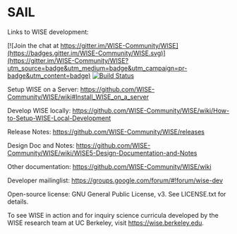 SAIL 
====


Links to WISE development: 

[![Join the chat at https://gitter.im/WISE-Community/WISE](https://badges.gitter.im/WISE-Community/WISE.svg)](https://gitter.im/WISE-Community/WISE?utm_source=badge&utm_medium=badge&utm_campaign=pr-badge&utm_content=badge)
[![Build Status](https://travis-ci.org/WISE-Community/WISE.svg?branch=master)](https://travis-ci.org/WISE-Community/WISE)

Setup WISE on a Server: https://github.com/WISE-Community/WISE/wiki#Install_WISE_on_a_server

Develop WISE locally: https://github.com/WISE-Community/WISE/wiki/How-to-Setup-WISE-Local-Development

Release Notes: https://github.com/WISE-Community/WISE/releases
 
Design Doc and Notes: https://github.com/WISE-Community/WISE/wiki/WISE5-Design-Documentation-and-Notes

Other documentation: https://github.com/WISE-Community/WISE/wiki

Developer mailinglist: https://groups.google.com/forum/#!forum/wise-dev

Open-source license: GNU General Public License, v3.  See LICENSE.txt for details.

To see WISE in action and for inquiry science curricula developed by the WISE research team at UC Berkeley, visit https://wise.berkeley.edu.

